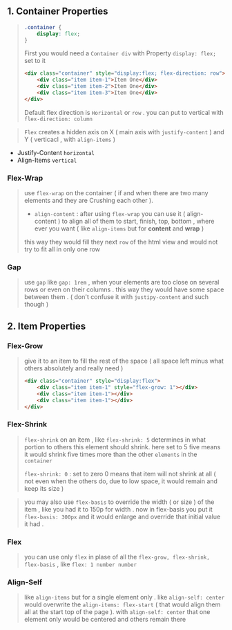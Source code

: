 ## 1. Container Properties

> ```css
> .container {
>     display: flex;
> }
> ```
>
> First you would need a `Container div` with Property `display: flex;` set to it
>
> ```html
> <div class="container" style="display:flex; flex-direction: row">
>     <div class="item item-1">Item One</div>
>     <div class="item item-2">Item One</div>
>     <div class="item item-3">Item One</div>
> </div>
> ```
>
> Default flex direction is `Horizontal` or `row` . you can put to vertical with `flex-direction: column`

> `Flex` creates a hidden axis on X ( main axis with `justify-content` ) and Y ( verticacl , with `align-items` )

- Justify-Content `horizontal`
- Align-Items `vertical`

### Flex-Wrap

> use `flex-wrap` on the container ( if and when there are two many elements and they are Crushing each other ).
>
> - `align-content` : after using `flex-wrap` you can use it ( align-content ) to align all of them to start, finish, top, bottom , where ever you want ( like `align-items` but for __content__ and __wrap__ )
>
> this way they would fill they next `row` of the html view and would not try to fit all in only one row

### Gap

> use `gap` like `gap: 1rem` , when your elements are too close on several rows or even on their columns . this way they would have some space between them . ( don't confuse it with `justipy-content` and such though )

## 2. Item Properties

### Flex-Grow

> give it to an item to fill the rest of the space ( all space left minus what others absolutely and really need )
>
> ```html
> <div class="container" style="display:flex">
>     <div class="item item-1" style="flex-grow: 1"></div>
>     <div class="item item-1"></div>
>     <div class="item item-1"></div>
> </div>
> ```

### Flex-Shrink

> `flex-shrink` on an item , like `flex-shrink: 5` determines in what portion to others this element should shrink. here set to 5 five means it would shrink five times more than the other `elements` in the `container`
>
> `flex-shrink: 0` : set to zero 0 means that item will not shrink at all ( not even when the others do, due to low space, it would remain and keep its size )

> you may also use `flex-basis` to override the width ( or size ) of the item , like you had it to 150p for width . now in flex-basis you put it `flex-basis: 300px` and it would enlarge and override that initial value it had .	

### Flex

> you can use only `flex` in plase of all the `flex-grow, flex-shrink, flex-basis` , like `flex: 1 number number`

### Align-Self

> like `align-items` but for a single element only . like `align-self: center` would overwrite the `align-items: flex-start` ( that would align them all at the start top of the page ). with `align-self: center` that one element only would be centered and others remain there